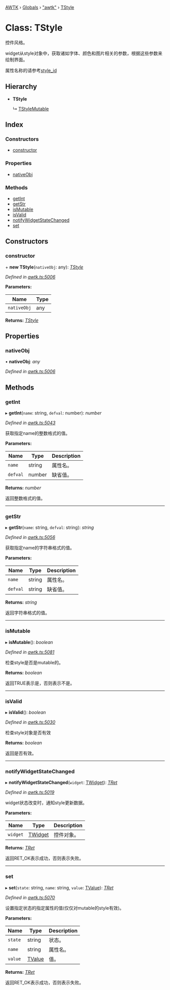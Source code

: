 [AWTK](../README.md) › [Globals](../globals.md) › ["awtk"](../modules/_awtk_.md) › [TStyle](_awtk_.tstyle.md)

# Class: TStyle

控件风格。

widget从style对象中，获取诸如字体、颜色和图片相关的参数，根据这些参数来绘制界面。

属性名称的请参考[style\_id](style_id_t.md)

## Hierarchy

* **TStyle**

  ↳ [TStyleMutable](_awtk_.tstylemutable.md)

## Index

### Constructors

* [constructor](_awtk_.tstyle.md#constructor)

### Properties

* [nativeObj](_awtk_.tstyle.md#nativeobj)

### Methods

* [getInt](_awtk_.tstyle.md#getint)
* [getStr](_awtk_.tstyle.md#getstr)
* [isMutable](_awtk_.tstyle.md#ismutable)
* [isValid](_awtk_.tstyle.md#isvalid)
* [notifyWidgetStateChanged](_awtk_.tstyle.md#notifywidgetstatechanged)
* [set](_awtk_.tstyle.md#set)

## Constructors

###  constructor

\+ **new TStyle**(`nativeObj`: any): *[TStyle](_awtk_.tstyle.md)*

*Defined in [awtk.ts:5006](https://github.com/zlgopen/awtk-binding/blob/d304871/tools/code_gen/js/output/awtk.ts#L5006)*

**Parameters:**

Name | Type |
------ | ------ |
`nativeObj` | any |

**Returns:** *[TStyle](_awtk_.tstyle.md)*

## Properties

###  nativeObj

• **nativeObj**: *any*

*Defined in [awtk.ts:5006](https://github.com/zlgopen/awtk-binding/blob/d304871/tools/code_gen/js/output/awtk.ts#L5006)*

## Methods

###  getInt

▸ **getInt**(`name`: string, `defval`: number): *number*

*Defined in [awtk.ts:5043](https://github.com/zlgopen/awtk-binding/blob/d304871/tools/code_gen/js/output/awtk.ts#L5043)*

获取指定name的整数格式的值。

**Parameters:**

Name | Type | Description |
------ | ------ | ------ |
`name` | string | 属性名。 |
`defval` | number | 缺省值。  |

**Returns:** *number*

返回整数格式的值。

___

###  getStr

▸ **getStr**(`name`: string, `defval`: string): *string*

*Defined in [awtk.ts:5056](https://github.com/zlgopen/awtk-binding/blob/d304871/tools/code_gen/js/output/awtk.ts#L5056)*

获取指定name的字符串格式的值。

**Parameters:**

Name | Type | Description |
------ | ------ | ------ |
`name` | string | 属性名。 |
`defval` | string | 缺省值。  |

**Returns:** *string*

返回字符串格式的值。

___

###  isMutable

▸ **isMutable**(): *boolean*

*Defined in [awtk.ts:5081](https://github.com/zlgopen/awtk-binding/blob/d304871/tools/code_gen/js/output/awtk.ts#L5081)*

检查style是否是mutable的。

**Returns:** *boolean*

返回TRUE表示是，否则表示不是。

___

###  isValid

▸ **isValid**(): *boolean*

*Defined in [awtk.ts:5030](https://github.com/zlgopen/awtk-binding/blob/d304871/tools/code_gen/js/output/awtk.ts#L5030)*

检查style对象是否有效

**Returns:** *boolean*

返回是否有效。

___

###  notifyWidgetStateChanged

▸ **notifyWidgetStateChanged**(`widget`: [TWidget](_awtk_.twidget.md)): *[TRet](../enums/_awtk_.tret.md)*

*Defined in [awtk.ts:5019](https://github.com/zlgopen/awtk-binding/blob/d304871/tools/code_gen/js/output/awtk.ts#L5019)*

widget状态改变时，通知style更新数据。

**Parameters:**

Name | Type | Description |
------ | ------ | ------ |
`widget` | [TWidget](_awtk_.twidget.md) | 控件对象。  |

**Returns:** *[TRet](../enums/_awtk_.tret.md)*

返回RET_OK表示成功，否则表示失败。

___

###  set

▸ **set**(`state`: string, `name`: string, `value`: [TValue](_awtk_.tvalue.md)): *[TRet](../enums/_awtk_.tret.md)*

*Defined in [awtk.ts:5070](https://github.com/zlgopen/awtk-binding/blob/d304871/tools/code_gen/js/output/awtk.ts#L5070)*

设置指定状态的指定属性的值(仅仅对mutable的style有效)。

**Parameters:**

Name | Type | Description |
------ | ------ | ------ |
`state` | string | 状态。 |
`name` | string | 属性名。 |
`value` | [TValue](_awtk_.tvalue.md) | 值。  |

**Returns:** *[TRet](../enums/_awtk_.tret.md)*

返回RET_OK表示成功，否则表示失败。
